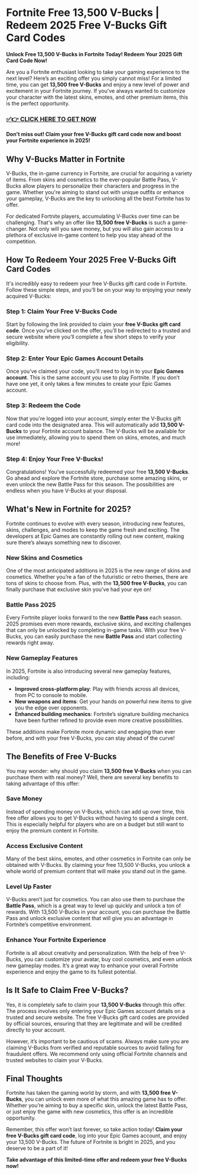 # Fortnite Free 13,500 V-Bucks | Redeem 2025 Free V-Bucks Gift Card Codes

**Unlock Free 13,500 V-Bucks in Fortnite Today! Redeem Your 2025 Gift Card Code Now!**

Are you a Fortnite enthusiast looking to take your gaming experience to the next level? Here’s an exciting offer you simply cannot miss! For a limited time, you can get **13,500 free V-Bucks** and enjoy a new level of power and excitement in your Fortnite journey. If you’ve always wanted to customize your character with the latest skins, emotes, and other premium items, this is the perfect opportunity.

### [✅👉 CLICK HERE TO GET NOW](https://justfree.xyz/get/it/now/)

**Don't miss out! Claim your free V-Bucks gift card code now and boost your Fortnite experience in 2025!**

## Why V-Bucks Matter in Fortnite

V-Bucks, the in-game currency in Fortnite, are crucial for acquiring a variety of items. From skins and cosmetics to the ever-popular Battle Pass, V-Bucks allow players to personalize their characters and progress in the game. Whether you're aiming to stand out with unique outfits or enhance your gameplay, V-Bucks are the key to unlocking all the best Fortnite has to offer.

For dedicated Fortnite players, accumulating V-Bucks over time can be challenging. That's why an offer like **13,500 free V-Bucks** is such a game-changer. Not only will you save money, but you will also gain access to a plethora of exclusive in-game content to help you stay ahead of the competition.

## How To Redeem Your 2025 Free V-Bucks Gift Card Codes

It's incredibly easy to redeem your free V-Bucks gift card code in Fortnite. Follow these simple steps, and you’ll be on your way to enjoying your newly acquired V-Bucks:

### Step 1: Claim Your Free V-Bucks Code
Start by following the link provided to claim your **free V-Bucks gift card code**. Once you’ve clicked on the offer, you’ll be redirected to a trusted and secure website where you’ll complete a few short steps to verify your eligibility.

### Step 2: Enter Your Epic Games Account Details
Once you’ve claimed your code, you’ll need to log in to your **Epic Games account**. This is the same account you use to play Fortnite. If you don’t have one yet, it only takes a few minutes to create your Epic Games account.

### Step 3: Redeem the Code
Now that you're logged into your account, simply enter the V-Bucks gift card code into the designated area. This will automatically add **13,500 V-Bucks** to your Fortnite account balance. The V-Bucks will be available for use immediately, allowing you to spend them on skins, emotes, and much more!

### Step 4: Enjoy Your Free V-Bucks!
Congratulations! You’ve successfully redeemed your free **13,500 V-Bucks**. Go ahead and explore the Fortnite store, purchase some amazing skins, or even unlock the new Battle Pass for this season. The possibilities are endless when you have V-Bucks at your disposal.

## What's New in Fortnite for 2025?

Fortnite continues to evolve with every season, introducing new features, skins, challenges, and modes to keep the game fresh and exciting. The developers at Epic Games are constantly rolling out new content, making sure there’s always something new to discover.

### New Skins and Cosmetics
One of the most anticipated additions in 2025 is the new range of skins and cosmetics. Whether you’re a fan of the futuristic or retro themes, there are tons of skins to choose from. Plus, with the **13,500 free V-Bucks**, you can finally purchase that exclusive skin you've had your eye on!

### Battle Pass 2025
Every Fortnite player looks forward to the new **Battle Pass** each season. 2025 promises even more rewards, exclusive skins, and exciting challenges that can only be unlocked by completing in-game tasks. With your free V-Bucks, you can easily purchase the new **Battle Pass** and start collecting rewards right away.

### New Gameplay Features
In 2025, Fortnite is also introducing several new gameplay features, including:

- **Improved cross-platform play**: Play with friends across all devices, from PC to console to mobile.
- **New weapons and items**: Get your hands on powerful new items to give you the edge over opponents.
- **Enhanced building mechanics**: Fortnite’s signature building mechanics have been further refined to provide even more creative possibilities.

These additions make Fortnite more dynamic and engaging than ever before, and with your free V-Bucks, you can stay ahead of the curve!

## The Benefits of Free V-Bucks

You may wonder: why should you claim **13,500 free V-Bucks** when you can purchase them with real money? Well, there are several key benefits to taking advantage of this offer:

### Save Money
Instead of spending money on V-Bucks, which can add up over time, this free offer allows you to get V-Bucks without having to spend a single cent. This is especially helpful for players who are on a budget but still want to enjoy the premium content in Fortnite.

### Access Exclusive Content
Many of the best skins, emotes, and other cosmetics in Fortnite can only be obtained with V-Bucks. By claiming your free 13,500 V-Bucks, you unlock a whole world of premium content that will make you stand out in the game.

### Level Up Faster
V-Bucks aren’t just for cosmetics. You can also use them to purchase the **Battle Pass**, which is a great way to level up quickly and unlock a ton of rewards. With 13,500 V-Bucks in your account, you can purchase the Battle Pass and unlock exclusive content that will give you an advantage in Fortnite’s competitive environment.

### Enhance Your Fortnite Experience
Fortnite is all about creativity and personalization. With the help of free V-Bucks, you can customize your avatar, buy cool cosmetics, and even unlock new gameplay modes. It’s a great way to enhance your overall Fortnite experience and enjoy the game to its fullest potential.

## Is It Safe to Claim Free V-Bucks?

Yes, it is completely safe to claim your **13,500 V-Bucks** through this offer. The process involves only entering your Epic Games account details on a trusted and secure website. The free V-Bucks gift card codes are provided by official sources, ensuring that they are legitimate and will be credited directly to your account.

However, it’s important to be cautious of scams. Always make sure you are claiming V-Bucks from verified and reputable sources to avoid falling for fraudulent offers. We recommend only using official Fortnite channels and trusted websites to claim your V-Bucks.

## Final Thoughts

Fortnite has taken the gaming world by storm, and with **13,500 free V-Bucks**, you can unlock even more of what this amazing game has to offer. Whether you’re aiming to buy a specific skin, unlock the latest Battle Pass, or just enjoy the game with new cosmetics, this offer is an incredible opportunity.

Remember, this offer won’t last forever, so take action today! **Claim your free V-Bucks gift card code**, log into your Epic Games account, and enjoy your 13,500 V-Bucks. The future of Fortnite is bright in 2025, and you deserve to be a part of it!

**Take advantage of this limited-time offer and redeem your free V-Bucks now!**
